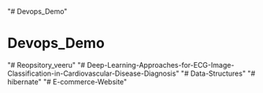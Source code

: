 "# Devops_Demo" 
# Devops_Demo
"# Reopsitory_veeru" 
"# Deep-Learning-Approaches-for-ECG-Image-Classification-in-Cardiovascular-Disease-Diagnosis" 
"# Data-Structures" 
"# hibernate" 
"# E-commerce-Website" 

